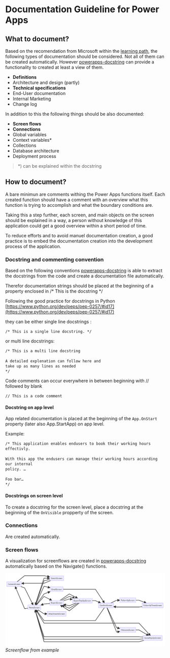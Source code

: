 # Documentation Guideline for Power Apps

## What to document?
Based on the recomendation from Microsoft within the [learning path](https://docs.microsoft.com/en-us/learn/modules/document-test-powerapps-app/04-engage-customer), the following types of documentation should be considered. Not all of them can be created automatically. However [powerapps-docstring](https://github.com/sebastian-muthwill/powerapps-docstring) can provide a functionality to created at least a view of them.

- **Definitions**
- Architecture and design (partly)
- **Technical specifications**
- End-User documentation
- Internal Marketing
- Change log

In addition to this the following things should be also documented:

- **Screen flows**
- **Connections**
- Global variables
- Context variables*
- Collections
- Database architecture
- Deployment process
>*) can be explained within the docstring

## How to document?
A bare minimun are comments withing the Power Apps functions itself. Each created function should have a comment with an overview what this function is trying to accomplish and what the boundary conditions are.

Taking this a step further, each screen, and main objects on the screen should be explained in a way, a person without knowledge of this application could get a good overview within a short period of time.

To reduce efforts and to avoid manuel documentation creation, a good practice is to embed the documentation creation into the development process of the application.

### Docstring and commenting convention
Based on the following conventions [powerapps-docstring](https://github.com/sebastian-muthwill/powerapps-docstring) is able to extract the docstrings from the code and create a documentation file automatically. 

Therefor documentation strings should be placed at the beginning of a property enclosed in /* This is the docstring */

Following the good practice for docstrings in Python [https://www.python.org/dev/peps/pep-0257/#id17](https://www.python.org/dev/peps/pep-0257/#id17)

they can be either single line docstrings :

```
/* This is a single line docstring. */
```

or multi line docstrings:
```
/* This is a multi line docstring

A detailed explenation can follow here and
take up as many lines as needed
*/
```

Code comments can occur everywhere in between beginning with // followed by blank

```
// This is a code comment
```

#### Docstring on app level

App related documentation is placed at the beginning of the `App.OnStart` property (later also App.StartApp)
on app level.

Example:
```
/* This application enables endusers to book their working hours effectivly.

With this app the endusers can manage their working hours according our internal
policy. …

Foo bar…
*/
```

#### Docstrings on screen level

To create a docstring for the screen level, place a docstring at the beginning of the `OnVisible` propperty of the screen.

### Connections
Are created automatically.

### Screen flows
A visualization for screenflows are created in [powerapps-docstring](https://github.com/sebastian-muthwill/powerapps-docstring) automatically based on the Navigate() functions.

![Example screenflow](media/Screenflow_example.png) _Screenflow from example_

